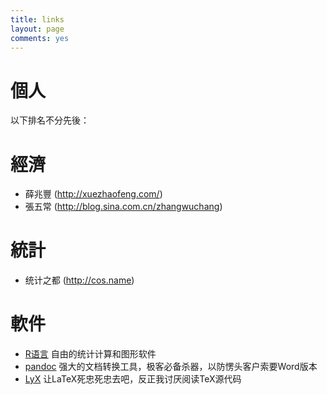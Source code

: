 ```yaml
---
title: links
layout: page
comments: yes
---
```


# 個人

以下排名不分先後：

# 經濟

- 薛兆豐 (http://xuezhaofeng.com/) 
- 張五常 (http://blog.sina.com.cn/zhangwuchang) 

# 統計

- 统计之都 (http://cos.name) 



# 軟件

- [R语言](http://www.r-project.org) 自由的统计计算和图形软件
- [pandoc](http://johnmacfarlane.net/pandoc/) 强大的文档转换工具，极客必备杀器，以防愣头客户索要Word版本
- [LyX](http://www.lyx.org) 让LaTeX死忠死忠去吧，反正我讨厌阅读TeX源代码

